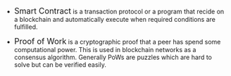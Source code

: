 - <font size="4">Smart Contract</font> is a transaction protocol or a program that recide on a blockchain and automatically execute when required conditions are fulfilled.

- <font size="4">Proof of Work</font> is a cryptographic proof that a peer has spend some computational power. This is used in blockchain networks as a consensus algorithm. Generally PoWs are puzzles which are hard to solve but can be verified easily.